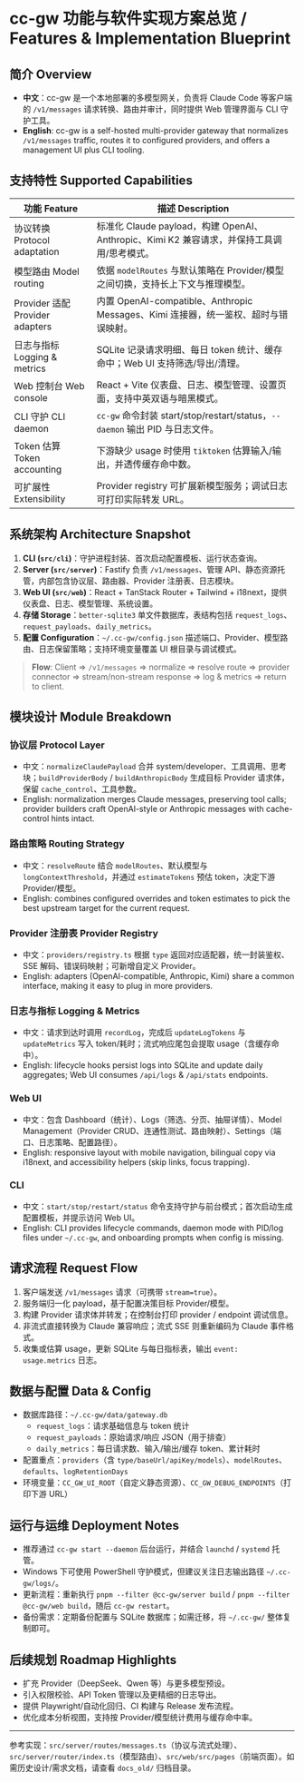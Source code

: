 # cc-gw 功能与软件实现方案总览 / Features & Implementation Blueprint

## 简介 Overview
- **中文**：cc-gw 是一个本地部署的多模型网关，负责将 Claude Code 等客户端的 `/v1/messages` 请求转换、路由并审计，同时提供 Web 管理界面与 CLI 守护工具。
- **English**: cc-gw is a self-hosted multi-provider gateway that normalizes `/v1/messages` traffic, routes it to configured providers, and offers a management UI plus CLI tooling.

## 支持特性 Supported Capabilities
| 功能 Feature | 描述 Description |
|--------------|------------------|
| 协议转换 Protocol adaptation | 标准化 Claude payload，构建 OpenAI、Anthropic、Kimi K2 兼容请求，并保持工具调用/思考模式。 |
| 模型路由 Model routing | 依据 `modelRoutes` 与默认策略在 Provider/模型之间切换，支持长上下文与推理模型。 |
| Provider 适配 Provider adapters | 内置 OpenAI-compatible、Anthropic Messages、Kimi 连接器，统一鉴权、超时与错误映射。 |
| 日志与指标 Logging & metrics | SQLite 记录请求明细、每日 token 统计、缓存命中；Web UI 支持筛选/导出/清理。 |
| Web 控制台 Web console | React + Vite 仪表盘、日志、模型管理、设置页面，支持中英双语与暗黑模式。 |
| CLI 守护 CLI daemon | `cc-gw` 命令封装 start/stop/restart/status，`--daemon` 输出 PID 与日志文件。 |
| Token 估算 Token accounting | 下游缺少 usage 时使用 `tiktoken` 估算输入/输出，并透传缓存命中数。 |
| 可扩展性 Extensibility | Provider registry 可扩展新模型服务；调试日志可打印实际转发 URL。 |

## 系统架构 Architecture Snapshot
1. **CLI (`src/cli`)**：守护进程封装、首次启动配置模板、运行状态查询。
2. **Server (`src/server`)**：Fastify 负责 `/v1/messages`、管理 API、静态资源托管，内部包含协议层、路由器、Provider 注册表、日志模块。
3. **Web UI (`src/web`)**：React + TanStack Router + Tailwind + i18next，提供仪表盘、日志、模型管理、系统设置。
4. **存储 Storage**：`better-sqlite3` 单文件数据库，表结构包括 `request_logs`、`request_payloads`、`daily_metrics`。
5. **配置 Configuration**：`~/.cc-gw/config.json` 描述端口、Provider、模型路由、日志保留策略；支持环境变量覆盖 UI 根目录与调试模式。

> **Flow**: Client ⇒ `/v1/messages` ⇒ normalize ⇒ resolve route ⇒ provider connector ⇒ stream/non-stream response ⇒ log & metrics ⇒ return to client.

## 模块设计 Module Breakdown
### 协议层 Protocol Layer
- 中文：`normalizeClaudePayload` 合并 system/developer、工具调用、思考块；`buildProviderBody` / `buildAnthropicBody` 生成目标 Provider 请求体，保留 `cache_control`、工具参数。
- English: normalization merges Claude messages, preserving tool calls; provider builders craft OpenAI-style or Anthropic messages with cache-control hints intact.

### 路由策略 Routing Strategy
- 中文：`resolveRoute` 结合 `modelRoutes`、默认模型与 `longContextThreshold`，并通过 `estimateTokens` 预估 token，决定下游 Provider/模型。
- English: combines configured overrides and token estimates to pick the best upstream target for the current request.

### Provider 注册表 Provider Registry
- 中文：`providers/registry.ts` 根据 `type` 返回对应适配器，统一封装鉴权、SSE 解码、错误码映射；可新增自定义 Provider。
- English: adapters (OpenAI-compatible, Anthropic, Kimi) share a common interface, making it easy to plug in more providers.

### 日志与指标 Logging & Metrics
- 中文：请求到达时调用 `recordLog`，完成后 `updateLogTokens` 与 `updateMetrics` 写入 token/耗时；流式响应尾包会提取 usage（含缓存命中）。
- English: lifecycle hooks persist logs into SQLite and update daily aggregates; Web UI consumes `/api/logs` & `/api/stats` endpoints.

### Web UI
- 中文：包含 Dashboard（统计）、Logs（筛选、分页、抽屉详情）、Model Management（Provider CRUD、连通性测试、路由映射）、Settings（端口、日志策略、配置路径）。
- English: responsive layout with mobile navigation, bilingual copy via i18next, and accessibility helpers (skip links, focus trapping).

### CLI
- 中文：`start/stop/restart/status` 命令支持守护与前台模式；首次启动生成配置模板，并提示访问 Web UI。
- English: CLI provides lifecycle commands, daemon mode with PID/log files under `~/.cc-gw`, and onboarding prompts when config is missing.

## 请求流程 Request Flow
1. 客户端发送 `/v1/messages` 请求（可携带 `stream=true`）。
2. 服务端归一化 payload，基于配置决策目标 Provider/模型。
3. 构建 Provider 请求体并转发；在控制台打印 provider / endpoint 调试信息。
4. 非流式直接转换为 Claude 兼容响应；流式 SSE 则重新编码为 Claude 事件格式。
5. 收集或估算 usage，更新 SQLite 与每日指标表，输出 `event: usage.metrics` 日志。

## 数据与配置 Data & Config
- 数据库路径：`~/.cc-gw/data/gateway.db`
  - `request_logs`：请求基础信息与 token 统计
  - `request_payloads`：原始请求/响应 JSON（用于排查）
  - `daily_metrics`：每日请求数、输入/输出/缓存 token、累计耗时
- 配置重点：`providers`（含 `type/baseUrl/apiKey/models`）、`modelRoutes`、`defaults`、`logRetentionDays`
- 环境变量：`CC_GW_UI_ROOT`（自定义静态资源）、`CC_GW_DEBUG_ENDPOINTS`（打印下游 URL）

## 运行与运维 Deployment Notes
- 推荐通过 `cc-gw start --daemon` 后台运行，并结合 `launchd` / `systemd` 托管。
- Windows 下可使用 PowerShell 守护模式，但建议关注日志输出路径 `~/.cc-gw/logs/`。
- 更新流程：重新执行 `pnpm --filter @cc-gw/server build` / `pnpm --filter @cc-gw/web build`，随后 `cc-gw restart`。
- 备份需求：定期备份配置与 SQLite 数据库；如需迁移，将 `~/.cc-gw/` 整体复制即可。

## 后续规划 Roadmap Highlights
- 扩充 Provider（DeepSeek、Qwen 等）与更多模型预设。
- 引入权限校验、API Token 管理以及更精细的日志导出。
- 提供 Playwright/自动化回归、CI 构建与 Release 发布流程。
- 优化成本分析视图，支持按 Provider/模型统计费用与缓存命中率。

---
参考实现：`src/server/routes/messages.ts`（协议与流式处理）、`src/server/router/index.ts`（模型路由）、`src/web/src/pages`（前端页面）。如需历史设计/需求文档，请查看 `docs_old/` 归档目录。
